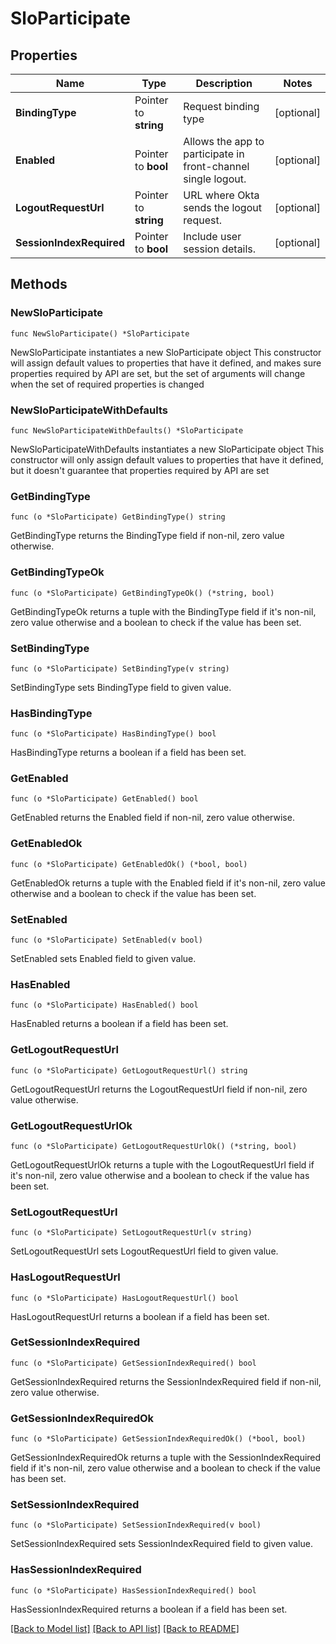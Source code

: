 # SloParticipate

## Properties

Name | Type | Description | Notes
------------ | ------------- | ------------- | -------------
**BindingType** | Pointer to **string** | Request binding type | [optional] 
**Enabled** | Pointer to **bool** | Allows the app to participate in front-channel single logout. | [optional] 
**LogoutRequestUrl** | Pointer to **string** | URL where Okta sends the logout request. | [optional] 
**SessionIndexRequired** | Pointer to **bool** | Include user session details. | [optional] 

## Methods

### NewSloParticipate

`func NewSloParticipate() *SloParticipate`

NewSloParticipate instantiates a new SloParticipate object
This constructor will assign default values to properties that have it defined,
and makes sure properties required by API are set, but the set of arguments
will change when the set of required properties is changed

### NewSloParticipateWithDefaults

`func NewSloParticipateWithDefaults() *SloParticipate`

NewSloParticipateWithDefaults instantiates a new SloParticipate object
This constructor will only assign default values to properties that have it defined,
but it doesn't guarantee that properties required by API are set

### GetBindingType

`func (o *SloParticipate) GetBindingType() string`

GetBindingType returns the BindingType field if non-nil, zero value otherwise.

### GetBindingTypeOk

`func (o *SloParticipate) GetBindingTypeOk() (*string, bool)`

GetBindingTypeOk returns a tuple with the BindingType field if it's non-nil, zero value otherwise
and a boolean to check if the value has been set.

### SetBindingType

`func (o *SloParticipate) SetBindingType(v string)`

SetBindingType sets BindingType field to given value.

### HasBindingType

`func (o *SloParticipate) HasBindingType() bool`

HasBindingType returns a boolean if a field has been set.

### GetEnabled

`func (o *SloParticipate) GetEnabled() bool`

GetEnabled returns the Enabled field if non-nil, zero value otherwise.

### GetEnabledOk

`func (o *SloParticipate) GetEnabledOk() (*bool, bool)`

GetEnabledOk returns a tuple with the Enabled field if it's non-nil, zero value otherwise
and a boolean to check if the value has been set.

### SetEnabled

`func (o *SloParticipate) SetEnabled(v bool)`

SetEnabled sets Enabled field to given value.

### HasEnabled

`func (o *SloParticipate) HasEnabled() bool`

HasEnabled returns a boolean if a field has been set.

### GetLogoutRequestUrl

`func (o *SloParticipate) GetLogoutRequestUrl() string`

GetLogoutRequestUrl returns the LogoutRequestUrl field if non-nil, zero value otherwise.

### GetLogoutRequestUrlOk

`func (o *SloParticipate) GetLogoutRequestUrlOk() (*string, bool)`

GetLogoutRequestUrlOk returns a tuple with the LogoutRequestUrl field if it's non-nil, zero value otherwise
and a boolean to check if the value has been set.

### SetLogoutRequestUrl

`func (o *SloParticipate) SetLogoutRequestUrl(v string)`

SetLogoutRequestUrl sets LogoutRequestUrl field to given value.

### HasLogoutRequestUrl

`func (o *SloParticipate) HasLogoutRequestUrl() bool`

HasLogoutRequestUrl returns a boolean if a field has been set.

### GetSessionIndexRequired

`func (o *SloParticipate) GetSessionIndexRequired() bool`

GetSessionIndexRequired returns the SessionIndexRequired field if non-nil, zero value otherwise.

### GetSessionIndexRequiredOk

`func (o *SloParticipate) GetSessionIndexRequiredOk() (*bool, bool)`

GetSessionIndexRequiredOk returns a tuple with the SessionIndexRequired field if it's non-nil, zero value otherwise
and a boolean to check if the value has been set.

### SetSessionIndexRequired

`func (o *SloParticipate) SetSessionIndexRequired(v bool)`

SetSessionIndexRequired sets SessionIndexRequired field to given value.

### HasSessionIndexRequired

`func (o *SloParticipate) HasSessionIndexRequired() bool`

HasSessionIndexRequired returns a boolean if a field has been set.


[[Back to Model list]](../README.md#documentation-for-models) [[Back to API list]](../README.md#documentation-for-api-endpoints) [[Back to README]](../README.md)


